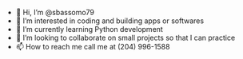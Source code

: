 - 👋 Hi, I’m @sbassomo79
- 👀 I’m interested in coding and building apps or softwares
- 🌱 I’m currently learning Python development
- 💞️ I’m looking to collaborate on small projects so that I can practice 
- 📫 How to reach me call me at (204) 996-1588 

<!---
sbassomo79/sbassomo79 is a ✨ special ✨ repository because its `README.md` (this file) appears on your GitHub profile.
You can click the Preview link to take a look at your changes.
--->
